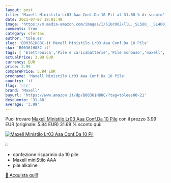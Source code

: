 ```yaml
---
layout: post
title: 'Maxell Ministilo Lr03 Aaa Conf.Da 10 Pil al 31.68 % di sconto'
date: 2021-07-07 19:01:49
image: 'https://m.media-amazon.com/images/I/51UcRUZ+llL._SL500_._SL400_.jpg'
comments: true
category: ofertas
author: 'tole.es'
slug: 'B00361H88C-it Maxell Ministilo Lr03 Aaa Conf.Da 10 Pile'
sku: 'B00361H88C-it'
tags: [ 'Elettronica','Pile e caricabatterie','Pile monouso','maxell', ]
actualPrice: 3.99 EUR
currency: EUR
price: 3.99
comparePrice: 5.84 EUR
prodname: 'Maxell Ministilo Lr03 Aaa Conf.Da 10 Pile'
country: 'it'
flag: '🇮🇹'
brand: 'Maxell'
buyurl: 'https://www.amazon.it/dp/B00361H88C/?tag=tolees00-21'
descuento: '31.68'
average: '3.99'
---
```


Puoi trovare [Maxell Ministilo Lr03 Aaa Conf.Da 10 Pile](https://www.amazon.it/dp/B00361H88C/?tag=tolees00-21) con il prezzo 3.99 EUR (originale: 5.84 EUR) 31.68 % sconto qui:

[![Maxell Ministilo Lr03 Aaa Conf.Da 10 Pil](https://m.media-amazon.com/images/I/51UcRUZ+llL._SL500_._SL400_.jpg)](https://www.amazon.it/dp/B00361H88C/?tag=tolees00-21)

ℹ️:

- confezione risparmio da 10 pile
- Maxell miniStilo AAA
- pile alkaline

[🛒 Acquista qui!!](https://www.amazon.it/dp/B00361H88C/?tag=tolees00-21)
